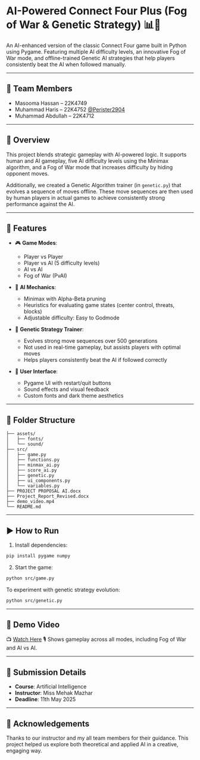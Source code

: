 # AI-Powered Connect Four Plus (Fog of War & Genetic Strategy) 📊🧠

An AI-enhanced version of the classic Connect Four game built in Python using Pygame. Featuring multiple AI difficulty levels, an innovative Fog of War mode, and offline-trained Genetic AI strategies that help players consistently beat the AI when followed manually.

---

## 👥 Team Members
- Masooma Hassan – 22K4749  
- Muhammad Haris – 22K4752   [@Perister2904](https://github.com/Perister2904)  
- Muhammad Abdullah – 22K4712

---

## 🧠 Overview

This project blends strategic gameplay with AI-powered logic. It supports human and AI gameplay, five AI difficulty levels using the Minimax algorithm, and a Fog of War mode that increases difficulty by hiding opponent moves.

Additionally, we created a Genetic Algorithm trainer (in `genetic.py`) that evolves a sequence of moves offline. These move sequences are then used by human players in actual games to achieve consistently strong performance against the AI.

---

## 🚀 Features

- 🎮 **Game Modes**:
  - Player vs Player
  - Player vs AI (5 difficulty levels)
  - AI vs AI
  - Fog of War (PvAI)

- 🧠 **AI Mechanics**:
  - Minimax with Alpha-Beta pruning
  - Heuristics for evaluating game states (center control, threats, blocks)
  - Adjustable difficulty: Easy to Godmode

- 🧬 **Genetic Strategy Trainer**:
  - Evolves strong move sequences over 500 generations
  - Not used in real-time gameplay, but assists players with optimal moves
  - Helps players consistently beat the AI if followed correctly

- 🎨 **User Interface**:
  - Pygame UI with restart/quit buttons
  - Sound effects and visual feedback
  - Custom fonts and dark theme aesthetics

---

## 📂 Folder Structure

```
├── assets/
│   ├── fonts/
│   └── sound/
├── src/
│   ├── game.py
│   ├── functions.py
│   ├── minmax_ai.py
│   ├── score_ai.py
│   ├── genetic.py
│   ├── ui_components.py
│   └── variables.py
├── PROJECT PROPOSAL AI.docx
├── Project_Report_Revised.docx
├── demo_video.mp4
└── README.md
```

---

## ▶️ How to Run

1. Install dependencies:
```bash
pip install pygame numpy
```

2. Start the game:
```bash
python src/game.py
```

To experiment with genetic strategy evolution:
```bash
python src/genetic.py
```

---

## 🎥 Demo Video

📺 [Watch Here](https://youtu.be/EDhE7eQHNw4?si=dJG43iuR7Rx_AyvO) 
🎙️ Shows gameplay across all modes, including Fog of War and AI vs AI.

---

## 📅 Submission Details

- **Course**: Artificial Intelligence  
- **Instructor**: Miss Mehak Mazhar  
- **Deadline**: 11th May 2025  

---

## 🙌 Acknowledgements

Thanks to our instructor and my all team members for their guidance. This project helped us explore both theoretical and applied AI in a creative, engaging way.
